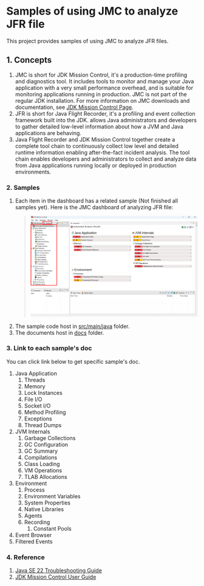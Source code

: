 # Samples of using JMC to analyze JFR file

This project provides samples of using JMC to analyze JFR files.

## 1. Concepts

1. JMC is short for JDK Mission Control, it's a production-time profiling and diagnostics tool. It includes tools to 
   monitor and manage your Java application with a very small performance overhead, and is suitable for monitoring 
   applications running in production. JMC is not part of the regular JDK installation. For more information on JMC 
   downloads and documentation, see [JDK Mission Control Page](https://www.oracle.com/java/technologies/jdk-mission-control.html).
2. JFR is short for Java Flight Recorder, it's a profiling and event collection framework built into the JDK. allows 
   Java administrators and developers to gather detailed low-level information about how a JVM and Java applications 
   are behaving.
3. Java Flight Recorder and JDK Mission Control together create a complete tool chain to continuously collect low level 
   and detailed runtime information enabling after-the-fact incident analysis. The tool chain enables developers and 
   administrators to collect and analyze data from Java applications running locally or deployed in production 
   environments.

### 2. Samples

1. Each item in the dashboard has a related sample (Not finished all samples yet). Here is the JMC dashboard of 
   analyzing JFR file:
   > ![JMC-dashboard-of-analyzing-JFR-file](./pictures/JMC-dashboard-of-analyzing-JFR-file.png)
2. The sample code host in [src/main/java](/src/main/java) folder.
3. The documents host in [docs](docs) folder. 

### 3. Link to each sample's doc

You can click link below to get specific sample's doc.

1. Java Application
   1. Threads
   2. Memory
   3. Lock Instances
   4. File I/O
   5. Socket I/O
   6. Method Profiling
   7. Exceptions
   8. Thread Dumps
2. JVM Internals
   1. Garbage Collections
   2. GC Configuration
   3. GC Summary
   4. Compilations
   5. Class Loading
   6. VM Operations
   7. TLAB Allocations
3. Environment
   1. Process
   2. Environment Variables
   3. System Properties
   4. Native Libraries
   5. Agents
   6. Recording
      1. Constant Pools
4. Event Browser
5. Filtered Events

### 4. Reference

1. [Java SE 22 Troubleshooting Guide](https://docs.oracle.com/en/java/javase/22/troubleshoot/index.html)
2. [JDK Mission Control User Guide](https://docs.oracle.com/en/java/java-components/jdk-mission-control/9/user-guide/)

